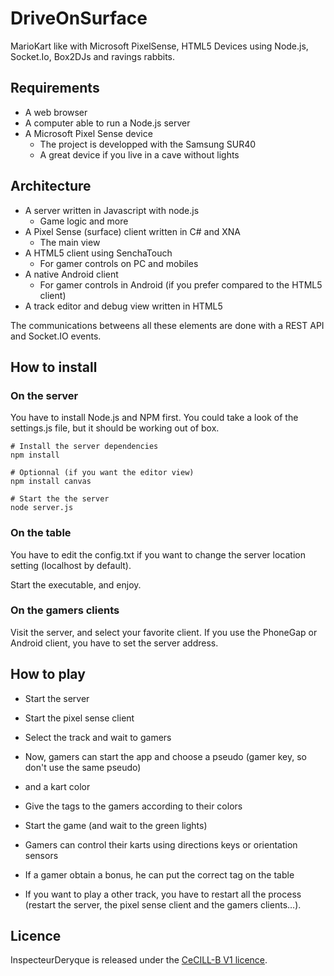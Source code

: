 DriveOnSurface
==============

MarioKart like with Microsoft PixelSense, HTML5 Devices using Node.js, Socket.Io, Box2DJs and ravings rabbits.

## Requirements

 * A web browser
 * A computer able to run a Node.js server
 * A Microsoft Pixel Sense device
 	* The project is developped with the Samsung SUR40
 	* A great device if you live in a cave without lights

## Architecture

 * A server written in Javascript with node.js
 	* Game logic and more
 * A Pixel Sense (surface) client written in C# and XNA
 	* The main view
 * A HTML5 client using SenchaTouch
 	* For gamer controls on PC and mobiles
 * A native Android client
 	* For gamer controls in Android (if you prefer compared to the HTML5 client)
 * A track editor and debug view written in HTML5

The communications betweens all these elements are done with a REST API and Socket.IO events.

## How to install

### On the server

You have to install Node.js and NPM first.
You could take a look of the settings.js file, but it should be working out of box.

```shell
# Install the server dependencies
npm install

# Optionnal (if you want the editor view)
npm install canvas

# Start the the server
node server.js
```

### On the table

You have to edit the config.txt if you want to change the server location setting (localhost by default).

Start the executable, and enjoy.

### On the gamers clients

Visit the server, and select your favorite client. If you use the PhoneGap or Android client, you have to set the server address.

## How to play

 * Start the server
 * Start the pixel sense client
 * Select the track and wait to gamers
 * Now, gamers can start the app and choose a pseudo (gamer key, so don't use the same pseudo)
 * and a kart color
 * Give the tags to the gamers according to their colors
 * Start the game (and wait to the green lights)
 * Gamers can control their karts using directions keys or orientation sensors
 * If a gamer obtain a bonus, he can put the correct tag on the table
 
 * If you want to play a other track, you have to restart all the process (restart the server, the pixel sense client and the gamers clients…).

## Licence

InspecteurDeryque is released under the [CeCILL-B V1 licence](http://www.cecill.info/index.en.html).

